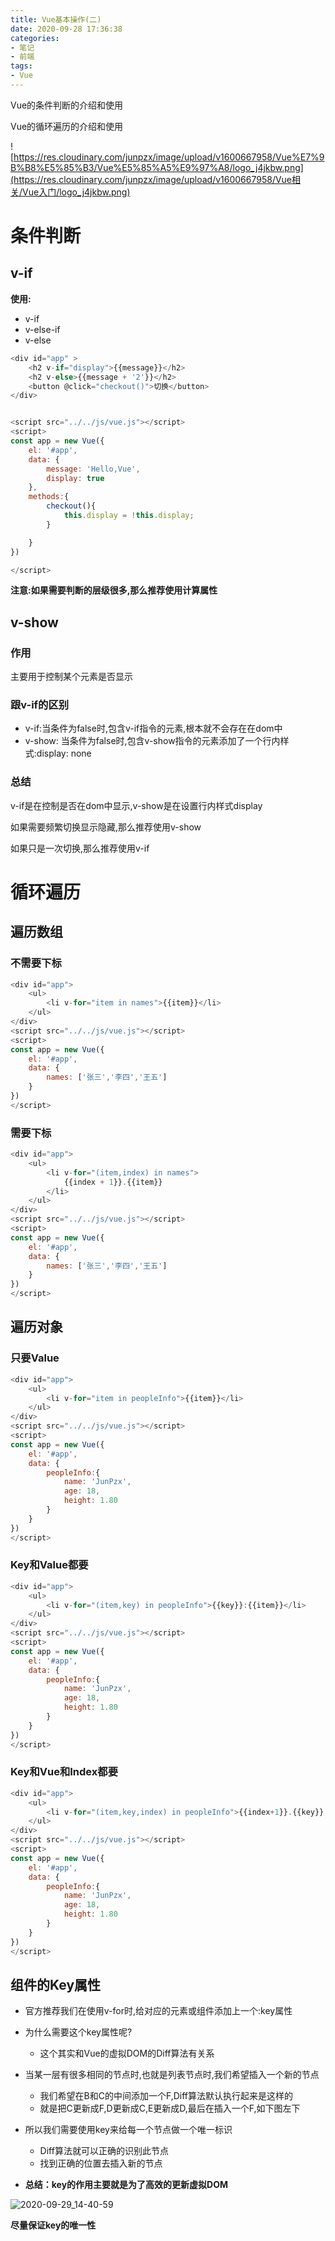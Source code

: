 ```yaml
---
title: Vue基本操作(二)
date: 2020-09-28 17:36:38
categories:
- 笔记
- 前端
tags:
- Vue
---
```


Vue的条件判断的介绍和使用

Vue的循环遍历的介绍和使用

![https://res.cloudinary.com/junpzx/image/upload/v1600667958/Vue%E7%9B%B8%E5%85%B3/Vue%E5%85%A5%E9%97%A8/logo_j4jkbw.png](https://res.cloudinary.com/junpzx/image/upload/v1600667958/Vue相关/Vue入门/logo_j4jkbw.png)



<!-- less -->

# 条件判断

## v-if

**使用:**

- v-if
- v-else-if
- v-else

```javascript
<div id="app" >
    <h2 v-if="display">{{message}}</h2>
    <h2 v-else>{{message + '2'}}</h2>
    <button @click="checkout()">切换</button>
</div>


<script src="../../js/vue.js"></script>
<script>
const app = new Vue({
    el: '#app',
    data: {
        message: 'Hello,Vue',
        display: true
    },
    methods:{
        checkout(){
            this.display = !this.display;
        }

    }
})

</script>
```



**注意:如果需要判断的层级很多,那么推荐使用计算属性**





## v-show

### 作用

主要用于控制某个元素是否显示



### 跟v-if的区别

- v-if:当条件为false时,包含v-if指令的元素,根本就不会存在在dom中
- v-show: 当条件为false时,包含v-show指令的元素添加了一个行内样式:display: none



### 总结

v-if是在控制是否在dom中显示,v-show是在设置行内样式display

如果需要频繁切换显示隐藏,那么推荐使用v-show

如果只是一次切换,那么推荐使用v-if





# 循环遍历

## 遍历数组

### 不需要下标

```javascript
<div id="app">
    <ul>
        <li v-for="item in names">{{item}}</li>
    </ul>
</div>
<script src="../../js/vue.js"></script>
<script>
const app = new Vue({
    el: '#app',
    data: {
        names: ['张三','李四','王五']
    }
})
</script>
```



### 需要下标

```javascript
<div id="app">
    <ul>
        <li v-for="(item,index) in names">
            {{index + 1}}.{{item}}
        </li>
    </ul>
</div>
<script src="../../js/vue.js"></script>
<script>
const app = new Vue({
    el: '#app',
    data: {
        names: ['张三','李四','王五']
    }
})
</script>
```





## 遍历对象

### 只要Value

```javascript
<div id="app">
    <ul>
        <li v-for="item in peopleInfo">{{item}}</li>
    </ul>
</div>
<script src="../../js/vue.js"></script>
<script>
const app = new Vue({
    el: '#app',
    data: {
        peopleInfo:{
            name: 'JunPzx',
            age: 18,
            height: 1.80
        }
    }
})
</script>
```



### Key和Value都要

```javascript
<div id="app">
    <ul>
        <li v-for="(item,key) in peopleInfo">{{key}}:{{item}}</li>
    </ul>
</div>
<script src="../../js/vue.js"></script>
<script>
const app = new Vue({
    el: '#app',
    data: {
        peopleInfo:{
            name: 'JunPzx',
            age: 18,
            height: 1.80
        }
    }
})
</script>
```



### Key和Vue和Index都要

```javascript
<div id="app">
    <ul>
        <li v-for="(item,key,index) in peopleInfo">{{index+1}}.{{key}}:{{item}}</li>
    </ul>
</div>
<script src="../../js/vue.js"></script>
<script>
const app = new Vue({
    el: '#app',
    data: {
        peopleInfo:{
            name: 'JunPzx',
            age: 18,
            height: 1.80
        }
    }
})
</script>
```



## 组件的Key属性

- 官方推荐我们在使用v-for时,给对应的元素或组件添加上一个:key属性

- 为什么需要这个key属性呢?

    - 这个其实和Vue的虚拟DOM的Diff算法有关系

- 当某一层有很多相同的节点时,也就是列表节点时,我们希望插入一个新的节点

    - 我们希望在B和C的中间添加一个F,Diff算法默认执行起来是这样的
    - 就是把C更新成F,D更新成C,E更新成D,最后在插入一个F,如下图左下

- 所以我们需要使用key来给每一个节点做一个唯一标识

    - Diff算法就可以正确的识别此节点
    - 找到正确的位置去插入新的节点

- **总结：key的作用主要就是为了高效的更新虚拟DOM**

    

    

    

    

![2020-09-29_14-40-59](https://gitee.com/junpzx/blog-img/raw/master//img/20200929144135.png)



**尽量保证key的唯一性**



